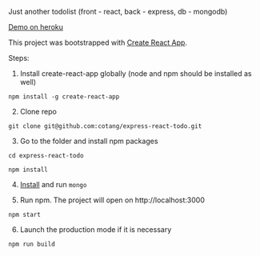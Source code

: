 Just another todolist (front - react, back - express, db - mongodb)

[Demo on heroku](https://cotang-react-express-mongo.herokuapp.com/)


This project was bootstrapped with [Create React App](https://github.com/facebookincubator/create-react-app).

Steps:
1. Install create-react-app globally (node and npm should be installed as well)

`npm install -g create-react-app`

2. Clone repo

`git clone git@github.com:cotang/express-react-todo.git`

3. Go to the folder and install npm packages

`cd express-react-todo`

`npm install`

4. [Install](https://www.mongodb.com) and run `mongo`

5. Run npm. The project will open on http://localhost:3000

`npm start`

6. Launch the production mode if it is necessary

`npm run build`

